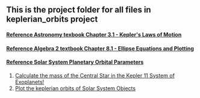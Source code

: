 ## This is the project folder for all files in keplerian_orbits project
#### [Reference Astronomy texbook Chapter 3.1 - Kepler's Laws of Motion](https://openstax.org/books/astronomy/pages/3-1-the-laws-of-planetary-motion)
#### [Reference Algebra 2 textbook Chapter 8.1 - Ellipse Equations and Plotting](https://openstax.org/books/college-algebra-2e/pages/8-1-the-ellipse)
#### [Reference Solar System Planetary Orbital Parameters](https://drive.google.com/drive/folders/1xmAxNqmEfZ5FvOO4MbtvjXBReXVFbXva)
1. [Calculate the mass of the Central Star in the Kepler 11 System of Exoplanets!](https://bushastrolab.com/hub/user-redirect/git-pull?repo=https%3A%2F%2Fgithub.com%2Fchandrunarayan%2Fastronomy&branch=gh-pages&urlpath=lab%2Ftree%2Fastronomy%2Fprojects%2Fkeplerian_orbits%2Fkeplerian_orbits.ipynb?reset)
1. [Plot the keplerian orbits of Solar System Objects](https://bushastrolab.com/hub/user-redirect/git-pull?repo=https%3A%2F%2Fgithub.com%2Fchandrunarayan%2Fastronomy&branch=gh-pages&urlpath=lab%2Ftree%2Fastronomy%2Fprojects%2Fkeplerian_orbits%2Fsolar_system_orbits.ipynb?reset)
